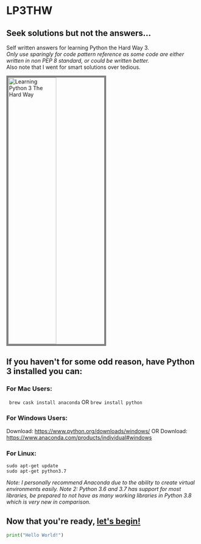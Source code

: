 # LP3THW
## Seek solutions but not the answers...

Self written answers for learning Python the Hard Way 3.  
*Only use sparingly for code pattern reference as some code are either written in non PEP 8 standard, or could be written better.*  
Also note that I went for smart solutions over tedious.  
  
<img src="assets/learningpythonthehardway.jpg" alt="Learning Python 3 The Hard Way" style="margin:auto;border:5px solid grey;width:50%" width="500" height="700" >

## If you haven't for some odd reason, have Python 3 installed you can:
### For Mac Users:
` brew cask install anaconda`
  OR
`brew install python`

### For Windows Users:
Download: https://www.python.org/downloads/windows/
OR
Download: https://www.anaconda.com/products/individual#windows

### For Linux:
```
sudo apt-get update
sudo apt-get python3.7
```
  
 _Note: I personally recommend Anaconda due to the ability to create virtual environments easily._
 _Note 2: Python 3.6 and 3.7 has support for most libraries, be prepared to not have as many working libraries in Python 3.8 which is very new in comparison._

## Now that you're ready, [let's begin!](https://github.com/Derpythederp/LP3THW/tree/master/Exercise_book)

```python
print("Hello World!")
```
